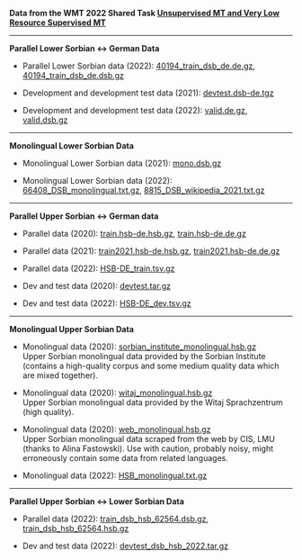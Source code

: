 **Data from the WMT 2022 Shared Task [Unsupervised MT and Very Low Resource Supervised MT](https://statmt.org/wmt22/unsup_and_very_low_res.html)**

** **

**Parallel Lower Sorbian ↔ German Data**

* Parallel Lower Sorbian data (2022): [40194_train_dsb_de.de.gz](https://github.com/mariondimarco/WMT22_UnsupVeryLowResMT_Data/raw/refs/heads/main/40194_train_dsb_de.de.gz),
                                      [40194_train_dsb_de.dsb.gz](https://github.com/mariondimarco/WMT22_UnsupVeryLowResMT_Data/raw/refs/heads/main/40194_train_dsb_de.dsb.gz)

* Development and development test data (2021): [devtest.dsb-de.tgz](https://github.com/mariondimarco/WMT22_UnsupVeryLowResMT_Data/raw/refs/heads/main/devtest.dsb-de.tgz)
* Development and development test data (2022): [valid.de.gz](https://github.com/mariondimarco/WMT22_UnsupVeryLowResMT_Data/raw/refs/heads/main/valid.de.gz),
                                                [valid.dsb.gz](https://github.com/mariondimarco/WMT22_UnsupVeryLowResMT_Data/raw/refs/heads/main/valid.dsb.gz)

** **

**Monolingual Lower Sorbian Data**

* Monolingual Lower Sorbian data (2021): [mono.dsb.gz](https://github.com/mariondimarco/WMT22_UnsupVeryLowResMT_Data/raw/refs/heads/main/mono.dsb.gz)

* Monolingual Lower Sorbian data (2022): [66408_DSB_monolingual.txt.gz](https://github.com/mariondimarco/WMT22_UnsupVeryLowResMT_Data/raw/refs/heads/main/66408_DSB_monolingual.txt.gz),
                                         [8815_DSB_wikipedia_2021.txt.gz](https://github.com/mariondimarco/WMT22_UnsupVeryLowResMT_Data/raw/refs/heads/main/8815_DSB_wikipedia_2021.txt.gz)

** **

**Parallel Upper Sorbian ↔ German data**

* Parallel data (2020): [train.hsb-de.hsb.gz](https://github.com/mariondimarco/WMT22_UnsupVeryLowResMT_Data/raw/refs/heads/main/train.hsb-de.hsb.gz),
                        [train.hsb-de.de.gz](https://github.com/mariondimarco/WMT22_UnsupVeryLowResMT_Data/raw/refs/heads/main/train.hsb-de.de.gz)
* Parallel data (2021): [train2021.hsb-de.hsb.gz](https://github.com/mariondimarco/WMT22_UnsupVeryLowResMT_Data/raw/refs/heads/main/train2021.hsb-de.hsb.gz]),
                        [train2021.hsb-de.de.gz](https://github.com/mariondimarco/WMT22_UnsupVeryLowResMT_Data/raw/refs/heads/main/train2021.hsb-de.de.gz])
* Parallel data (2022): [HSB-DE_train.tsv.gz](https://github.com/mariondimarco/WMT22_UnsupVeryLowResMT_Data/raw/refs/heads/main/HSB-DE_train.tsv.gz)

* Dev and test data (2020): [devtest.tar.gz](https://github.com/mariondimarco/WMT22_UnsupVeryLowResMT_Data/raw/refs/heads/main/devtest.tar.gz)
* Dev and test data (2022): [HSB-DE_dev.tsv.gz](https://github.com/mariondimarco/WMT22_UnsupVeryLowResMT_Data/raw/refs/heads/main/HSB-DE_dev.tsv.gz)

** **

**Monolingual Upper Sorbian Data**

* Monolingual data (2020): [sorbian_institute_monolingual.hsb.gz](https://github.com/mariondimarco/WMT22_UnsupVeryLowResMT_Data/raw/refs/heads/main/sorbian_institute_monolingual.hsb.gz)\
Upper Sorbian monolingual data provided by the Sorbian Institute (contains a high-quality corpus and some medium quality data which are mixed together).

* Monolingual data (2020): [witaj_monolingual.hsb.gz](https://github.com/mariondimarco/WMT22_UnsupVeryLowResMT_Data/raw/refs/heads/main/witaj_monolingual.hsb.gz)\
    Upper Sorbian monolingual data provided by the Witaj Sprachzentrum (high quality).

* Monolingual data (2020): [web_monolingual.hsb.gz](https://github.com/mariondimarco/WMT22_UnsupVeryLowResMT_Data/raw/refs/heads/main/web_monolingual.hsb.gz)\
    Upper Sorbian monolingual data scraped from the web by CIS, LMU (thanks to Alina Fastowski). Use with caution, probably noisy, might erroneously contain some data from related languages.

* Monolingual data (2022): [HSB_monolingual.txt.gz](https://github.com/mariondimarco/WMT22_UnsupVeryLowResMT_Data/raw/refs/heads/main/HSB_monolingual.txt.gz)

** **

**Parallel Upper Sorbian ↔ Lower Sorbian Data**

* Parallel data (2022): [train_dsb_hsb_62564.dsb.gz](https://github.com/mariondimarco/WMT22_UnsupVeryLowResMT_Data/raw/refs/heads/main/train_dsb_hsb_62564.dsb.gz),
                        [train_dsb_hsb_62564.hsb.gz](https://github.com/mariondimarco/WMT22_UnsupVeryLowResMT_Data/raw/refs/heads/main/train_dsb_hsb_62564.hsb.gz)

* Dev and test data (2022): [devtest_dsb_hsb_2022.tar.gz](https://github.com/mariondimarco/WMT22_UnsupVeryLowResMT_Data/raw/refs/heads/main/devtest_dsb_hsb_2022.tar.gz)
